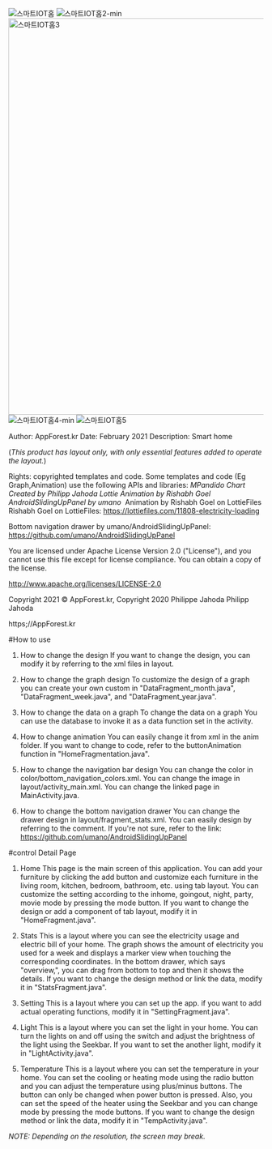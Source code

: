 ![스마트IOT홈](https://user-images.githubusercontent.com/64193469/213203735-01aecc8f-3a37-40f5-a123-a8bd0e951d33.png)
![스마트IOT홈2-min](https://user-images.githubusercontent.com/64193469/213203519-ee822151-577b-4f9a-ae8f-f7da68980197.gif)
<img width="783" alt="스마트IOT홈3" src="https://user-images.githubusercontent.com/64193469/213203591-c6ea904f-1f73-4d68-8af6-e1416a9c5b32.PNG">
![스마트IOT홈4-min](https://user-images.githubusercontent.com/64193469/213203633-d5f34cf4-1f79-420c-8c5b-9b74acdeb316.gif)
![스마트IOT홈5](https://user-images.githubusercontent.com/64193469/213203657-2a1beefd-d01f-4aa4-aea1-112225c0a89c.png)


Author: AppForest.kr
Date: February 2021
Description: Smart home

(*This product has layout only, with only essential features added to operate the layout.*)

Rights: copyrighted templates and code. 
Some templates and code (Eg Graph,Animation) use the following APIs and libraries: *MPandido Chart Created by Philipp Jahoda* *Lottie Animation by Rishabh Goel* *AndroidSlidingUpPanel by umano*
​
Animation by Rishabh Goel on LottieFiles
Rishabh Goel on LottieFiles: https://lottiefiles.com/11808-electricity-loading

Bottom navigation drawer by umano/AndroidSlidingUpPanel: https://github.com/umano/AndroidSlidingUpPanel

You are licensed under Apache License Version 2.0 ("License"), and you cannot use this file except for license compliance. You can obtain a copy of the license.

http://www.apache.org/licenses/LICENSE-2.0

Copyright 2021 © AppForest.kr, Copyright 2020 Philippe Jahoda Philipp Jahoda

https;//AppForest.kr



#How to use
1. How to change the design
If you want to change the design, you can modify it by referring to the xml files in layout.

2. How to change the graph design
To customize the design of a graph
you can create your own custom in "DataFragment_month.java", "DataFragment_week.java", and "DataFragment_year.java".

3. How to change the data on a graph
To change the data on a graph
You can use the database to invoke it as a data function set in the activity.

4. How to change animation
You can easily change it from xml in the anim folder.
If you want to change to code, refer to the buttonAnimation function in "HomeFragmentation.java".

5. How to change the navigation bar design
You can change the color in color/bottom_navigation_colors.xml.
You can change the image in layout/activity_main.xml.
You can change the linked page in MainActivity.java.

6. How to change the bottom navigation drawer
You can change the drawer design in layout/fragment_stats.xml.
You can easily design by referring to the comment.
If you're not sure, refer to the link: https://github.com/umano/AndroidSlidingUpPanel



#control Detail Page
1. Home
This page is the main screen of this application.
You can add your furniture by clicking the add button and customize each furniture in the living room, kitchen, bedroom, bathroom, etc. using tab layout.
You can customize the setting according to the inhome, goingout, night, party, movie mode by pressing the mode button.
If you want to change the design or add a component of tab layout, modify it in "HomeFragment.java".

2. Stats
This is a layout where you can see the electricity usage and electric bill of your home.
The graph shows the amount of electricity you used for a week and displays a marker view when touching the corresponding coordinates.
In the bottom drawer, which says "overview,", you can drag from bottom to top and then it shows the details.
If you want to change the design method or link the data, modify it in "StatsFragment.java".

3. Setting
This is a layout where you can set up the app.
if you want to add actual operating functions, modify it in "SettingFragment.java".

4. Light
This is a layout where you can set the light in your home.
You can turn the lights on and off using the switch and adjust the brightness of the light using the Seekbar.
If you want to set the another light, modify it in "LightActivity.java".

5. Temperature
This is a layout where you can set the temperature in your home.
You can set the cooling or heating mode using the radio button and you can adjust the temperature using plus/minus buttons.
The button can only be changed when power button is pressed.
Also, you can set the speed of the heater using the Seekbar and you can change mode by pressing the mode buttons.
If you want to change the design method or link the data, modify it in "TempActivity.java".

*NOTE: Depending on the resolution, the screen may break.*
